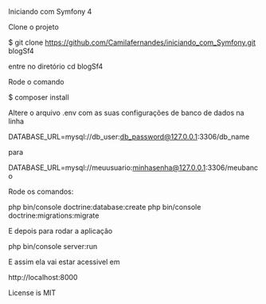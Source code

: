Iniciando com Symfony 4

Clone o projeto

$ git clone https://github.com/Camilafernandes/iniciando_com_Symfony.git blogSf4

entre no diretório cd blogSf4

Rode o comando

$ composer install

Altere o arquivo .env com as suas configurações de banco de dados na linha

DATABASE_URL=mysql://db_user:db_password@127.0.0.1:3306/db_name

para

DATABASE_URL=mysql://meuusuario:minhasenha@127.0.0.1:3306/meubanco

Rode os comandos:

php bin/console doctrine:database:create
php bin/console doctrine:migrations:migrate

E depois para rodar a aplicação

php bin/console server:run

E assim ela vai estar acessivel em

http://localhost:8000

License is MIT

